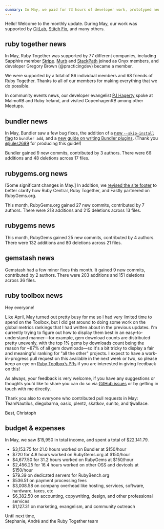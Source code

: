 ```yaml
---
summary: In May, we paid for 73 hours of developer work, prototyped new metrics rankings for Ruby Toolbox, and added a new flag to a Bundler command.
---
```


Hello! Welcome to the monthly update. During May, our work was supported by [GitLab](https://about.gitlab.com/), [Stitch Fix](http://multithreaded.stitchfix.com/), and many others.

## ruby together news

In May, Ruby Together was supported by 77 different companies, including Sapphire member [Stripe](https://stripe.com). [Murb](https://murb.nl/) and [StackPath](https://www.stackpath.com/) joined as Onyx members, and developer Gregory Brown (@practicingdev) became a member. 

We were supported by a total of 86 individual members and 68 friends of Ruby Together. Thanks to all of our members for making everything that we do possible.

In community events news, our developer evangelist [PJ Hagerty](http://twitter.com/aspleenic) spoke at MalmoRB and Ruby Ireland, and visited CopenhagenRB among other Meetups.

## bundler news

In May, Bundler saw a few bug fixes, the addition of a [new `--skip-install` flag](https://github.com/bundler/bundler/commit/9e87a1ca4b0c3002ac2774e4837234cef7e3ce08) to `bundler add`, and a [new guide on writing Bundler plugins](https://bundler.io/v1.16/guides/bundler_plugins.html). (Thank you [@jules2689](https://github.com/jules2689) for producing this guide!)

Bundler gained 9 new commits, contributed by 3 authors. There were 66 additions and 48 deletions across 17 files.

## rubygems.org news

[Some significant changes in May.] In addition, we [revised the site footer](https://github.com/rubygems/rubygems.org/commit/8de0296d1222e9819ca3a70f678baca0484b99b1) to better clarify how Ruby Central, Ruby Together, and Fastly partnered on RubyGems.org.

This month, RubyGems.org gained 27 new commits, contributed by 7 authors. There were 218 additions and 215 deletions across 13 files. 

## rubygems news

This month, RubyGems gained 25 new commits, contributed by 4 authors. There were 132 additions and 80 deletions across 21 files.

## gemstash news

Gemstash had a few minor fixes this month. It gained 9 new commits, contributed by 2 authors. There were 203 additions and 151 deletions across 36 files.

## ruby toolbox news

Hey everyone!

Like April, May turned out pretty busy for me so I had very limited time to spend on the Toolbox, but I did get around to doing some work on the global metrics rankings that I had written about in the previous updates. I'm currently trying to figure out how to display them best in an 
easy-to-understand manner—for example, gem download counts are distributed pretty unevenly, with the top 1% gems by downloads count being the reason for ~87% of all gem downloads—so it's a bit tricky to display a fair and meaningful ranking for "all the other" projects. I expect to have a work-in-progress pull request on this available in the next week or two, so please keep an eye on [Ruby Toolbox’s PRs](https://github.com/rubytoolbox/rubytoolbox/pulls) if you are interested in giving feedback on this!

As always, your feedback is very welcome, if you have any suggestions or thoughts you'd like to share you can do so via [GitHub issues](https://github.com/rubytoolbox/rubytoolbox/issues) or by getting in touch with me directly.

Thank you also to everyone who contributed pull requests in May: TeamNautilus, diegobarna, oasic, plentz, skatkov, sunito, and tjwallace.

Best,
Christoph


## budget &amp; expenses

In May, we saw $15,950 in total income, and spent a total of $22,141.79.

* $3,153.75 for 21.0 hours worked on Bundler at $150/hour
* $720 for 4.8 hours worked on RubyGems.org at $150/hour
* $4,677.50 for 31.2 hours worked on RubyGems at $150/hour
* $2,456.25 for 16.4 hours worked on other OSS and devtools at $150/hour
* $79.39 on dedicated servers for RubyBench.org
* $536.51 on payment processing fees
* $3,008.58 on company overhead like hosting, services, software, hardware, taxes, etc
* $6,382.50 on accounting, copywriting, design, and other professional services
* $1,127.31 on marketing, evangelism, and community outreach


Until next time,<br>
Stephanie, André and the Ruby Together team
